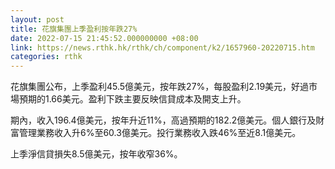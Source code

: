 ```yaml
---
layout: post
title: 花旗集團上季盈利按年跌27%
date: 2022-07-15 21:45:52.000000000 +08:00
link: https://news.rthk.hk/rthk/ch/component/k2/1657960-20220715.htm
categories: rthk
---
```


花旗集團公布，上季盈利45.5億美元，按年跌27%，每股盈利2.19美元，好過市場預期的1.66美元。盈利下跌主要反映信貸成本及開支上升。

期內，收入196.4億美元，按年升近11%，高過預期的182.2億美元。個人銀行及財富管理業務收入升6%至60.3億美元。投行業務收入跌46%至近8.1億美元。

上季淨信貸損失8.5億美元，按年收窄36%。
